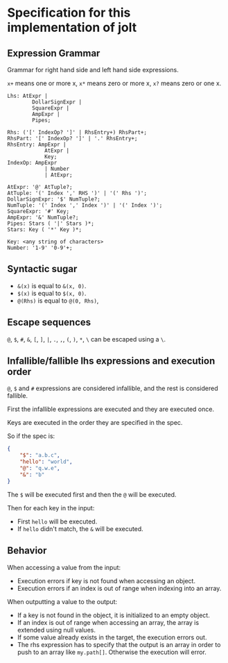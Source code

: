 # Specification for this implementation of jolt

## Expression Grammar

Grammar for right hand side and left hand side expressions.

`x+` means one or more x, `x*` means zero or more x, `x?` means zero or one x.

```
Lhs: AtExpr |
        DollarSignExpr |
        SquareExpr |
        AmpExpr |
        Pipes;

Rhs: ('[' IndexOp? ']' | RhsEntry+) RhsPart+;
RhsPart: '[' IndexOp? ']' | '.' RhsEntry+;
RhsEntry: AmpExpr |
            AtExpr |
            Key;
IndexOp: AmpExpr
            | Number
            | AtExpr;

AtExpr: '@' AtTuple?;
AtTuple: '(' Index ',' RHS ')' | '(' Rhs ')';
DollarSignExpr: '$' NumTuple?;
NumTuple: '(' Index ',' Index ')' | '(' Index ')';
SquareExpr: '#' Key;
AmpExpr: '&' NumTuple?;
Pipes: Stars ( '|' Stars )*;
Stars: Key ( '*' Key )*;

Key: <any string of characters>
Number: '1-9' '0-9'+;
```

## Syntactic sugar

- `&(x)` is equal to `&(x, 0)`.
- `$(x)` is equal to `$(x, 0)`.
- `@(Rhs)` is equal to `@(0, Rhs)`,

## Escape sequences

`@`, `$`, `#`, `&`, `[`, `]`, `|`, `.`, `,`, `(`, `)`, `*`, `\` can be escaped using a `\`.

## Infallible/fallible lhs expressions and execution order

`@`, `$` and `#` expressions are considered infallible, and the rest is considered fallible.

First the infallible expressions are executed and they are executed once.

Keys are executed in the order they are specified in the spec.

So if the spec is:
```json
{
    "$": "a.b.c",
    "hello": "world",
    "@": "q.w.e",
    "&": "b"
}
```
The `$` will be executed first and then the `@` will be executed.

Then for each key in the input:
- First `hello` will be executed.
- If `hello` didn't match, the `&` will be executed.

## Behavior

When accessing a value from the input:
- Execution errors if key is not found when accessing an object.
- Execution errors if an index is out of range when indexing into an array.

When outputting a value to the output:
- If a key is not found in the object, it is initialized to an empty object.
- If an index is out of range when accessing an array, the array is extended using null values.
- If some value already exists in the target, the execution errors out.
- The rhs expression has to specify that the output is an array in order to push to an array like `my.path[]`.
Otherwise the execution will error.
